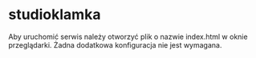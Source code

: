 # studioklamka

Aby uruchomić serwis należy otworzyć plik o nazwie index.html w oknie przeglądarki. Żadna dodatkowa konfiguracja nie jest wymagana.